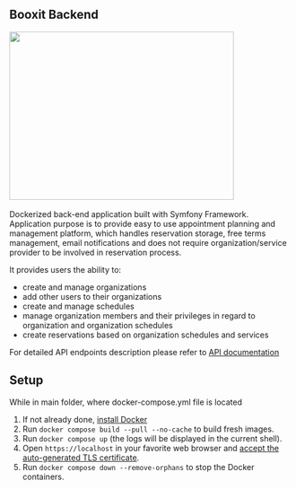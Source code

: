 ## Booxit Backend
<img src=https://project-static-assets.s3.amazonaws.com/APISpreadsheets/APIMemes/BackendRestAPIFrontEndBike.jpeg height=300 width=400>
<br>
<br>
Dockerized back-end application built with Symfony Framework. Application purpose is to provide easy to use appointment planning and management platform, which handles reservation storage, free terms management, email notifications and does not require organization/service provider to be involved in reservation process.
 
It provides users the ability to: 
- create and manage organizations 
- add other users to their organizations
- create and manage schedules
- manage organization members and their privileges in regard to organization and organization schedules
- create reservations based on organization schedules and services

For detailed API endpoints description please refer to  [API documentation](docs/api-endpoints.md#API-Endpoints)


## Setup
While in main folder, where docker-compose.yml file is located

1. If not already done, [install Docker](https://docs.docker.com/engine/install/)
2. Run `docker compose build --pull --no-cache` to build fresh images.
3. Run `docker compose up` (the logs will be displayed in the current shell).
4. Open `https://localhost` in your favorite web browser and [accept the auto-generated TLS certificate](https://stackoverflow.com/a/15076602/1352334).
5. Run `docker compose down --remove-orphans` to stop the Docker containers.

